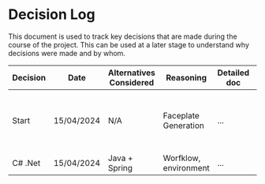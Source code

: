 # Decision Log

This document is used to track key decisions that are made during the course of the project. This can be used at a later stage to understand why decisions were made and by whom.

| **Decision** | **Date** | **Alternatives Considered** | **Reasoning** | **Detailed doc** | **Made By** | **Work Required** |
| --- | :---: |  --- | --- | --- | --- | --- |
| Start | 15/04/2024 | N/A | Faceplate Generation | ... | JM | Data extraction, processing, storage -> dxf creation |
| C# .Net | 15/04/2024 | Java + Spring | Worfklow, environment | ... | JM | Setup |
